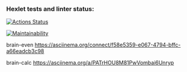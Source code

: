 ### Hexlet tests and linter status:

[![Actions Status](https://github.com/EduardKichigin/php-project-45/actions/workflows/hexlet-check.yml/badge.svg)](https://github.com/EduardKichigin/php-project-45/actions)

[![Maintainability](https://api.codeclimate.com/v1/badges/55bbd5480f497213f0a6/maintainability)](https://codeclimate.com/github/EduardKichigin/php-project-45/maintainability)

brain-even https://asciinema.org/connect/f58e5359-e067-4794-bffc-a66eadcb3c98

brain-calc https://asciinema.org/a/PATrHOU8M81PwVombai6Unryp
